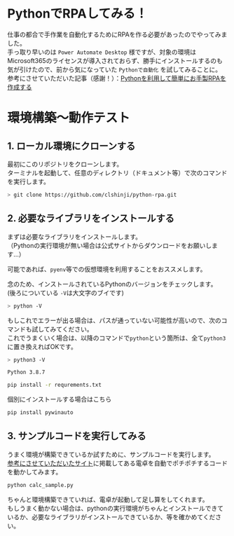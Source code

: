 # PythonでRPAしてみる！
仕事の都合で手作業を自動化するためにRPAを作る必要があったのでやってみました。<br />手っ取り早いのは `Power Automate Desktop` 様ですが、対象の環境はMicrosoft365のライセンスが導入されておらず、勝手にインストールするのも気が引けたので、前から気になっていた `Pythonで自動化` を試してみることに。<br />参考にさせていただいた記事（感謝！）：[Pythonを利用して簡単にお手製RPAを作成する](https://qiita.com/t-izaki/items/f3f2a99ede24be1f0373)

# 環境構築～動作テスト
## 1. ローカル環境にクローンする
最初にこのリポジトリをクローンします。<br />ターミナルを起動して、任意のディレクトリ（ドキュメント等）で次のコマンドを実行します。
``` bash
> git clone https://github.com/clshinji/python-rpa.git
```

## 2. 必要なライブラリをインストールする
まずは必要なライブラリをインストールします。<br />（Pythonの実行環境が無い場合は公式サイトからダウンロードをお願いします…）

可能であれば、`pyenv`等での仮想環境を利用することをおススメします。

念のため、インストールされているPythonのバージョンをチェックします。<br />(後ろについている `-V`は大文字のブイです)
``` bash
> python -V
```

もしこれでエラーが出る場合は、パスが通っていない可能性が高いので、次のコマンドも試してみてください。<br />これでうまくいく場合は、以降のコマンドで`python`という箇所は、全て`python3`に置き換えればOKです。
``` bash
> python3 -V
```

``` bash
Python 3.8.7
```

``` bash
pip install -r requrements.txt
```
個別にインストールする場合はこちら
``` bash
pip install pywinauto
```

## 3. サンプルコードを実行してみる
うまく環境が構築できているか試すために、サンプルコードを実行します。<br />[参考にさせていただいたサイト](https://qiita.com/t-izaki/items/f3f2a99ede24be1f0373)に掲載してある電卓を自動でポチポチするコードを動かしてみます。

``` bash
python calc_sample.py
```



ちゃんと環境構築できていれば、電卓が起動して足し算をしてくれます。<br />もしうまく動かない場合は、pythonの実行環境がちゃんとインストールできているか、必要なライブラリがインストールできているか、等を確かめてください。




